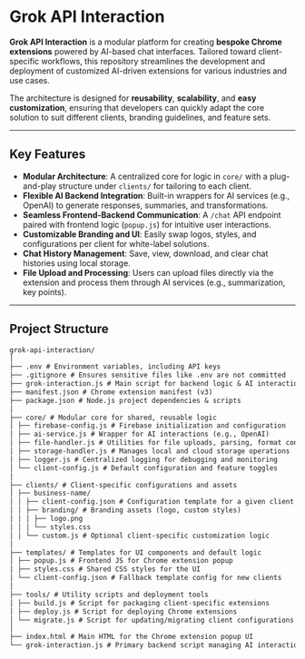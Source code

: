 # Grok API Interaction

**Grok API Interaction** is a modular platform for creating **bespoke Chrome extensions** powered by AI-based chat interfaces. Tailored toward client-specific workflows, this repository streamlines the development and deployment of customized AI-driven extensions for various industries and use cases.

The architecture is designed for **reusability**, **scalability**, and **easy customization**, ensuring that developers can quickly adapt the core solution to suit different clients, branding guidelines, and feature sets.

---

## Key Features

- **Modular Architecture**: A centralized core for logic in `core/` with a plug-and-play structure under `clients/` for tailoring to each client.
- **Flexible AI Backend Integration**: Built-in wrappers for AI services (e.g., OpenAI) to generate responses, summaries, and transformations.
- **Seamless Frontend-Backend Communication**: A `/chat` API endpoint paired with frontend logic (`popup.js`) for intuitive user interactions.
- **Customizable Branding and UI**: Easily swap logos, styles, and configurations per client for white-label solutions.
- **Chat History Management**: Save, view, download, and clear chat histories using local storage.
- **File Upload and Processing**: Users can upload files directly via the extension and process them through AI services (e.g., summarization, key points).

---

## Project Structure

```markdown
grok-api-interaction/
│
├── .env # Environment variables, including API keys
├── .gitignore # Ensures sensitive files like .env are not committed
├── grok-interaction.js # Main script for backend logic & AI interaction
├── manifest.json # Chrome extension manifest (v3)
├── package.json # Node.js project dependencies & scripts
│
├── core/ # Modular core for shared, reusable logic
│ ├── firebase-config.js # Firebase initialization and configuration
│ ├── ai-service.js # Wrapper for AI interactions (e.g., OpenAI)
│ ├── file-handler.js # Utilities for file uploads, parsing, format conversion
│ ├── storage-handler.js # Manages local and cloud storage operations
│ ├── logger.js # Centralized logging for debugging and monitoring
│ └── client-config.js # Default configuration and feature toggles
│
├── clients/ # Client-specific configurations and assets
│ ├── business-name/
│ │ ├── client-config.json # Configuration template for a given client
│ │ ├── branding/ # Branding assets (logo, custom styles)
│ │ │ ├── logo.png
│ │ │ └── styles.css
│ │ └── custom.js # Optional client-specific customization logic
│
├── templates/ # Templates for UI components and default logic
│ ├── popup.js # Frontend JS for Chrome extension popup
│ ├── styles.css # Shared CSS styles for the UI
│ └── client-config.json # Fallback template config for new clients
│
├── tools/ # Utility scripts and deployment tools
│ ├── build.js # Script for packaging client-specific extensions
│ ├── deploy.js # Script for deploying Chrome extensions
│ └── migrate.js # Script for updating/migrating client configurations
│
├── index.html # Main HTML for the Chrome extension popup UI
└── grok-interaction.js # Primary backend script managing AI interactions
```
